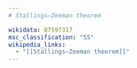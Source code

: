 ```yaml
---
# Stallings–Zeeman theorem

wikidata: Q7597317
msc_classification: "55"
wikipedia_links:
  - "[[Stallings–Zeeman theorem]]"
---
```

